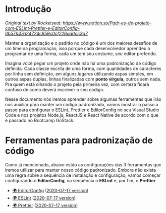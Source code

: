 # Introdução

_Original text by Rocketseat: https://www.notion.so/Padr-es-de-projeto-com-ESLint-Prettier-e-EditorConfig-0b57b47a24724c859c0cf226aa0cc3a7_

Manter a organização e o padrão no código é um dos maiores desafios de um time na programação, isso porque cada desenvolvedor aprendeu a programar de uma forma, cada um tem seu costume, seu editor preferido.

Imagina você pegar um projeto onde não há uma padronização de código definida. Cada classe escrita de uma forma, com quantidades de caracteres por linha sem definição, em alguns lugares utilizando aspas simples, em outros aspas duplas, linhas finalizadas com **ponto vírgula**, outros sem nada.
Pra quem está olhando o projeto pela primeira vez, com certeza ficará confuso de como deverá escrever o seu código.

Nesse documento nós iremos aprender sobre algumas ferramentas que irão nos auxiliar para manter um código padronizado, vamos mostrar o passo a passo para configurar o ESLint, Prettier e EditorConfig no seu Visual Studio Code e nos projetos Node.js, ReactJS e React Native de acordo com o que é passado no Bootcamp GoStack.

# Ferramentas para padronização de código

Como já mencionado, abaixo estão as configurações das 3 ferramentas que iremos utilizar para manter nosso código padronizado. Embora não exista uma regra sobre a sequência de instalação e configuração, vamos começar configurando o **EditorConfig**, na sequência o **ESLint**  e, por fim, o **Prettier**

* [🌍 EditorConfig](https://www.notion.so/EditorConfig-5f494ae4b47248c1b16681ff74d6766c) ([2020-07-17 version](Rocketseat-Notion-Padroes-EditorConfig.md))
* [🌍 ESLint](https://www.notion.so/ESLint-7e455a7ac78b424892329ee064feaf99) ([2020-07-17 version](Rocketseat-Notion-Padroes-ESLint.md))
* [🌍 Prettier](https://www.notion.so/Prettier-e2c6a3ec188c4cce8890a3e16a0d6425) ([2020-07-17 version](Rocketseat-Notion-Padroes-Prettier.md))
